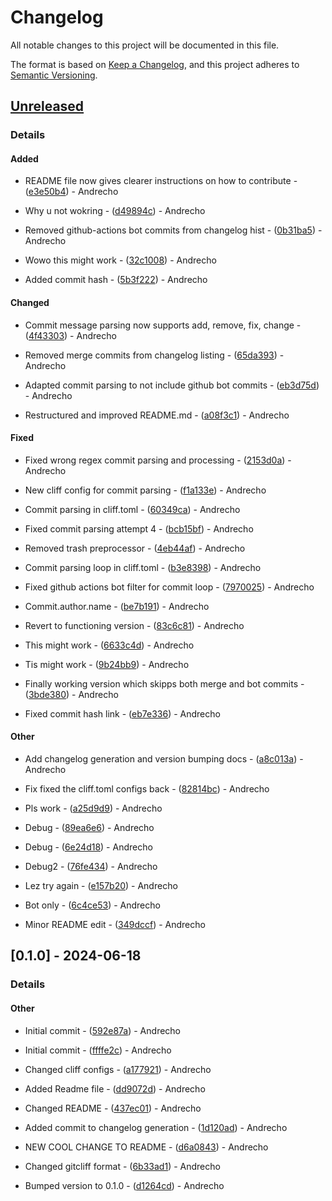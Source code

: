 # Changelog

All notable changes to this project will be documented in this file.

The format is based on [Keep a Changelog](https://keepachangelog.com/en/1.0.0/),
and this project adheres to [Semantic Versioning](https://semver.org/spec/v2.0.0.html).

## [Unreleased]
### Details
#### Added

- README file now gives clearer instructions on how to contribute - ([e3e50b4](https://github.com/andrewendlinger/test_data/commit/e3e50b4c291b32d3e62c3a03992a28a2947c9d03)) - Andrecho

- Why u not wokring - ([d49894c](https://github.com/andrewendlinger/test_data/commit/d49894ceaf9d5ddc8db443fd232c1d3ef1382410)) - Andrecho

- Removed github-actions bot commits from changelog hist - ([0b31ba5](https://github.com/andrewendlinger/test_data/commit/0b31ba5365926f38ea782c786e0bddc0c39d82c7)) - Andrecho

- Wowo this might work - ([32c1008](https://github.com/andrewendlinger/test_data/commit/32c1008c0892d498a3d1571e07c665d32fd855f4)) - Andrecho

- Added commit hash - ([5b3f222](https://github.com/andrewendlinger/test_data/commit/5b3f2220cfd9cfc34113d1988a5b28780a988361)) - Andrecho

#### Changed

- Commit message parsing now supports add, remove, fix, change - ([4f43303](https://github.com/andrewendlinger/test_data/commit/4f43303985d17fbadbe89141d8a5d3e724b60388)) - Andrecho

- Removed merge commits from changelog listing - ([65da393](https://github.com/andrewendlinger/test_data/commit/65da3937ffc8211b36d63403c00bec39b3001dfa)) - Andrecho

- Adapted commit parsing to not include github bot commits - ([eb3d75d](https://github.com/andrewendlinger/test_data/commit/eb3d75da9786c19f398dee6df3e788dfce5e5c94)) - Andrecho

- Restructured and improved README.md - ([a08f3c1](https://github.com/andrewendlinger/test_data/commit/a08f3c12ea72fdbf17abb14238dd53db9a5ef7aa)) - Andrecho

#### Fixed

- Fixed wrong regex commit parsing and processing - ([2153d0a](https://github.com/andrewendlinger/test_data/commit/2153d0af15d5a5b0bf3d9cfd7ad9f2e2e99eb7b4)) - Andrecho

- New cliff config for commit parsing - ([f1a133e](https://github.com/andrewendlinger/test_data/commit/f1a133e4b680a798336ee9781263141b7eff4d92)) - Andrecho

- Commit parsing in cliff.toml - ([60349ca](https://github.com/andrewendlinger/test_data/commit/60349caf55ab5f04b2335b0d0cd05d7227a583a1)) - Andrecho

- Fixed commit parsing attempt 4 - ([bcb15bf](https://github.com/andrewendlinger/test_data/commit/bcb15bf327f697500d90fa70f8a387e8f2a3ea6f)) - Andrecho

- Removed trash preprocessor - ([4eb44af](https://github.com/andrewendlinger/test_data/commit/4eb44afda88761c2914ecc18c950f704172468b5)) - Andrecho

- Commit parsing loop in cliff.toml - ([b3e8398](https://github.com/andrewendlinger/test_data/commit/b3e83986b481d1a24c42b4ebe3ebf8d6277a6f4c)) - Andrecho

- Fixed github actions bot filter for commit loop - ([7970025](https://github.com/andrewendlinger/test_data/commit/7970025f46c8db59d753de42c861abb9681added)) - Andrecho

- Commit.author.name - ([be7b191](https://github.com/andrewendlinger/test_data/commit/be7b1916b1ceab1975fd245418e66f91edc4e094)) - Andrecho

- Revert to functioning version - ([83c6c81](https://github.com/andrewendlinger/test_data/commit/83c6c81be99888da67be75da339c3a95eda3c4ee)) - Andrecho

- This might work - ([6633c4d](https://github.com/andrewendlinger/test_data/commit/6633c4d1ffa1143b20d2b62cf1ffc9910b5443ac)) - Andrecho

- Tis might work - ([9b24bb9](https://github.com/andrewendlinger/test_data/commit/9b24bb9e86d4dfe732431b35dbef2c697a46cde5)) - Andrecho

- Finally working version which skipps both merge and bot commits - ([3bde380](https://github.com/andrewendlinger/test_data/commit/3bde380f667a7ad179c9d42cb50bfc56212cbb94)) - Andrecho

- Fixed commit hash link - ([eb7e336](https://github.com/andrewendlinger/test_data/commit/eb7e33625d65c7a990470904bab9244afc70cf2f)) - Andrecho

#### Other


- Add changelog generation and version bumping docs - ([a8c013a](https://github.com/andrewendlinger/test_data/commit/a8c013abcc8c5131ddbc42f486402d23f461f59a)) - Andrecho


- Fix fixed the cliff.toml configs back - ([82814bc](https://github.com/andrewendlinger/test_data/commit/82814bc9c09da71fc549d63c2d34aa155ad8a278)) - Andrecho









- Pls work - ([a25d9d9](https://github.com/andrewendlinger/test_data/commit/a25d9d9a791796ce6ebbf636d475297db1014c5c)) - Andrecho

- Debug - ([89ea6e6](https://github.com/andrewendlinger/test_data/commit/89ea6e68a9ae20a80087f4e649852149c9696f0c)) - Andrecho


- Debug - ([6e24d18](https://github.com/andrewendlinger/test_data/commit/6e24d18028ac5dfa6498167a660fedd6ec7e6d34)) - Andrecho

- Debug2 - ([76fe434](https://github.com/andrewendlinger/test_data/commit/76fe4348c7bece1c23a672eff690ab672585e6df)) - Andrecho


- Lez try again - ([e157b20](https://github.com/andrewendlinger/test_data/commit/e157b209d12f67cc16f35684111236625c1ee320)) - Andrecho

- Bot only - ([6c4ce53](https://github.com/andrewendlinger/test_data/commit/6c4ce53f16d2331bb38190ab2b9230c149e114d8)) - Andrecho





- Minor README edit - ([349dccf](https://github.com/andrewendlinger/test_data/commit/349dccf319190bde24e90826773d4d7ac5be36e9)) - Andrecho


## [0.1.0] - 2024-06-18
### Details
#### Other

- Initial commit - ([592e87a](https://github.com/andrewendlinger/test_data/commit/592e87a99749a3e1151a998bc6acffda9834a507)) - Andrecho

- Initial commit - ([ffffe2c](https://github.com/andrewendlinger/test_data/commit/ffffe2c09f400c8e51806c9c338398a1f1242a4e)) - Andrecho

- Changed cliff configs - ([a177921](https://github.com/andrewendlinger/test_data/commit/a177921d6453a1ccf8116edb133f943896897429)) - Andrecho

- Added Readme file - ([dd9072d](https://github.com/andrewendlinger/test_data/commit/dd9072df0486a8ca987c50f3423ef509b5319aa9)) - Andrecho

- Changed README - ([437ec01](https://github.com/andrewendlinger/test_data/commit/437ec01b2cab2f1d4225c73db77165ebf7c46ccd)) - Andrecho

- Added commit to changelog generation - ([1d120ad](https://github.com/andrewendlinger/test_data/commit/1d120adb3b6c2de892f8c3e4af826be805fed741)) - Andrecho

- NEW COOL CHANGE TO README - ([d6a0843](https://github.com/andrewendlinger/test_data/commit/d6a0843dbe26a85366df3c71319b61da125075ab)) - Andrecho

- Changed gitcliff format - ([6b33ad1](https://github.com/andrewendlinger/test_data/commit/6b33ad12cacb4000561d364e6ec31d217cd628b1)) - Andrecho



- Bumped version to 0.1.0 - ([d1264cd](https://github.com/andrewendlinger/test_data/commit/d1264cd6f5297c6f2dbfab68ec0f185d4057c14a)) - Andrecho

[unreleased]: https://github.com/andrewendlinger/test_data/compare/v0.1.0..HEAD

<!-- generated by git-cliff -->
